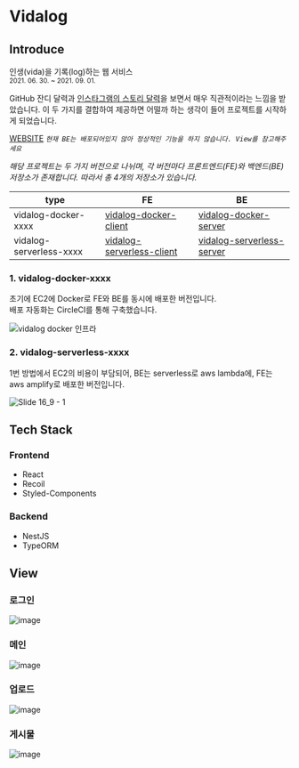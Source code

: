# Vidalog

## Introduce
인생(vida)을 기록(log)하는 웹 서비스  
<sup>2021. 06. 30. ~ 2021. 09. 01.</sup>   

GitHub 잔디 달력과 [인스타그램의 스토리 달력](https://github.com/ChoiYongWon/vidalog-serverless-client/assets/40623433/5cdba8bc-4b5b-4621-96aa-d04844bcc152)을 보면서 매우 직관적이라는 느낌을 받았습니다. 이 두 가지를 결합하여 제공하면 어떨까 하는 생각이 들어 프로젝트를 시작하게 되었습니다.

[WEBSITE](https://master.d35jqv8wcjjd06.amplifyapp.com)  _`현재 BE는 배포되어있지 않아 정상적인 기능을 하지 않습니다. View를 참고해주세요`_   

_해당 프로젝트는 두 가지 버전으로 나뉘며, 각 버전마다 프론트엔드(FE)와 백엔드(BE) 저장소가 존재합니다. 따라서 총 4개의 저장소가 있습니다._

| type  | FE | BE |
| ------------- | ------------- | ------------- |
| vidalog-docker-xxxx  | [vidalog-docker-client](https://github.com/ChoiYongWon/vidalog-docker-client)  | [vidalog-docker-server](https://github.com/ChoiYongWon/vidalog-docker-server) |
| vidalog-serverless-xxxx  | [vidalog-serverless-client](https://github.com/ChoiYongWon/vidalog-serverless-client)  | [vidalog-serverless-server](https://github.com/ChoiYongWon/vidalog-serverless-server) |


### 1. vidalog-docker-xxxx
   
   초기에 EC2에 Docker로 FE와 BE를 동시에 배포한 버전입니다.  
   배포 자동화는 CircleCI를 통해 구축했습니다.

   ![vidalog docker 인프라](https://github.com/ChoiYongWon/vidalog-serverless-client/assets/40623433/75c29854-d7de-497b-9caf-d4b61b12c6b5)

  
### 2. vidalog-serverless-xxxx
   
   1번 방법에서 EC2의 비용이 부담되어, BE는 serverless로 aws lambda에, FE는 aws amplify로 배포한 버전입니다.

   ![Slide 16_9 - 1](https://github.com/ChoiYongWon/vidalog-serverless-client/assets/40623433/a68a0b75-7237-45b5-9627-872e2e343081)

## Tech Stack
### Frontend
- React
- Recoil
- Styled-Components

### Backend
- NestJS
- TypeORM

## View

### 로그인
![image](https://user-images.githubusercontent.com/40623433/187840675-f16c588a-0c8e-42a7-91f7-6261b4582901.png)

### 메인
![image](https://user-images.githubusercontent.com/40623433/187840775-dead9c30-d708-4934-80f4-336a5dd68cbe.png)

### 업로드
![image](https://user-images.githubusercontent.com/40623433/187841606-7583dab6-b139-4d27-939a-5ddf8d193da5.png)

### 게시물
![image](https://user-images.githubusercontent.com/40623433/187841938-e896d517-3e0a-4836-b7d3-884c434fb262.png)
